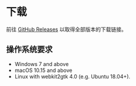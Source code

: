 # 下载

前往 [GitHub Releases](https://github.com/ResetPower/Epherome/releases) 以取得全部版本的下载链接。

## 操作系统要求

- Windows 7 and above
- macOS 10.15 and above
- Linux with webkit2gtk 4.0 (e.g. Ubuntu 18.04+).

